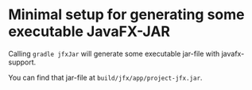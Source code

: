 Minimal setup for generating some executable JavaFX-JAR
=======================================================

Calling `gradle jfxJar` will generate some executable jar-file with javafx-support.

You can find that jar-file at `build/jfx/app/project-jfx.jar`.